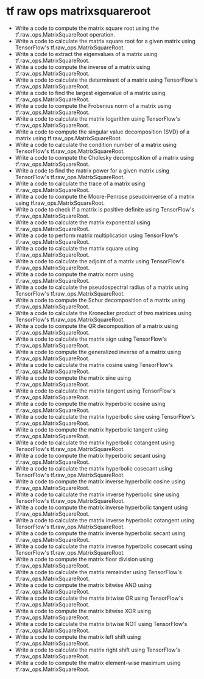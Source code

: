 # tf raw ops matrixsquareroot

- Write a code to compute the matrix square root using the tf.raw_ops.MatrixSquareRoot operation.
- Write a code to calculate the matrix square root for a given matrix using TensorFlow's tf.raw_ops.MatrixSquareRoot.
- Write a code to extract the eigenvalues of a matrix using tf.raw_ops.MatrixSquareRoot.
- Write a code to compute the inverse of a matrix using tf.raw_ops.MatrixSquareRoot.
- Write a code to calculate the determinant of a matrix using TensorFlow's tf.raw_ops.MatrixSquareRoot.
- Write a code to find the largest eigenvalue of a matrix using tf.raw_ops.MatrixSquareRoot.
- Write a code to compute the Frobenius norm of a matrix using tf.raw_ops.MatrixSquareRoot.
- Write a code to calculate the matrix logarithm using TensorFlow's tf.raw_ops.MatrixSquareRoot.
- Write a code to compute the singular value decomposition (SVD) of a matrix using tf.raw_ops.MatrixSquareRoot.
- Write a code to calculate the condition number of a matrix using TensorFlow's tf.raw_ops.MatrixSquareRoot.
- Write a code to compute the Cholesky decomposition of a matrix using tf.raw_ops.MatrixSquareRoot.
- Write a code to find the matrix power for a given matrix using TensorFlow's tf.raw_ops.MatrixSquareRoot.
- Write a code to calculate the trace of a matrix using tf.raw_ops.MatrixSquareRoot.
- Write a code to compute the Moore-Penrose pseudoinverse of a matrix using tf.raw_ops.MatrixSquareRoot.
- Write a code to check if a matrix is positive definite using TensorFlow's tf.raw_ops.MatrixSquareRoot.
- Write a code to calculate the matrix exponential using tf.raw_ops.MatrixSquareRoot.
- Write a code to perform matrix multiplication using TensorFlow's tf.raw_ops.MatrixSquareRoot.
- Write a code to calculate the matrix square using tf.raw_ops.MatrixSquareRoot.
- Write a code to calculate the adjoint of a matrix using TensorFlow's tf.raw_ops.MatrixSquareRoot.
- Write a code to compute the matrix norm using tf.raw_ops.MatrixSquareRoot.
- Write a code to calculate the pseudospectral radius of a matrix using TensorFlow's tf.raw_ops.MatrixSquareRoot.
- Write a code to compute the Schur decomposition of a matrix using tf.raw_ops.MatrixSquareRoot.
- Write a code to calculate the Kronecker product of two matrices using TensorFlow's tf.raw_ops.MatrixSquareRoot.
- Write a code to compute the QR decomposition of a matrix using tf.raw_ops.MatrixSquareRoot.
- Write a code to calculate the matrix sign using TensorFlow's tf.raw_ops.MatrixSquareRoot.
- Write a code to compute the generalized inverse of a matrix using tf.raw_ops.MatrixSquareRoot.
- Write a code to calculate the matrix cosine using TensorFlow's tf.raw_ops.MatrixSquareRoot.
- Write a code to compute the matrix sine using tf.raw_ops.MatrixSquareRoot.
- Write a code to calculate the matrix tangent using TensorFlow's tf.raw_ops.MatrixSquareRoot.
- Write a code to compute the matrix hyperbolic cosine using tf.raw_ops.MatrixSquareRoot.
- Write a code to calculate the matrix hyperbolic sine using TensorFlow's tf.raw_ops.MatrixSquareRoot.
- Write a code to compute the matrix hyperbolic tangent using tf.raw_ops.MatrixSquareRoot.
- Write a code to calculate the matrix hyperbolic cotangent using TensorFlow's tf.raw_ops.MatrixSquareRoot.
- Write a code to compute the matrix hyperbolic secant using tf.raw_ops.MatrixSquareRoot.
- Write a code to calculate the matrix hyperbolic cosecant using TensorFlow's tf.raw_ops.MatrixSquareRoot.
- Write a code to compute the matrix inverse hyperbolic cosine using tf.raw_ops.MatrixSquareRoot.
- Write a code to calculate the matrix inverse hyperbolic sine using TensorFlow's tf.raw_ops.MatrixSquareRoot.
- Write a code to compute the matrix inverse hyperbolic tangent using tf.raw_ops.MatrixSquareRoot.
- Write a code to calculate the matrix inverse hyperbolic cotangent using TensorFlow's tf.raw_ops.MatrixSquareRoot.
- Write a code to compute the matrix inverse hyperbolic secant using tf.raw_ops.MatrixSquareRoot.
- Write a code to calculate the matrix inverse hyperbolic cosecant using TensorFlow's tf.raw_ops.MatrixSquareRoot.
- Write a code to compute the matrix floor division using tf.raw_ops.MatrixSquareRoot.
- Write a code to calculate the matrix remainder using TensorFlow's tf.raw_ops.MatrixSquareRoot.
- Write a code to compute the matrix bitwise AND using tf.raw_ops.MatrixSquareRoot.
- Write a code to calculate the matrix bitwise OR using TensorFlow's tf.raw_ops.MatrixSquareRoot.
- Write a code to compute the matrix bitwise XOR using tf.raw_ops.MatrixSquareRoot.
- Write a code to calculate the matrix bitwise NOT using TensorFlow's tf.raw_ops.MatrixSquareRoot.
- Write a code to compute the matrix left shift using tf.raw_ops.MatrixSquareRoot.
- Write a code to calculate the matrix right shift using TensorFlow's tf.raw_ops.MatrixSquareRoot.
- Write a code to compute the matrix element-wise maximum using tf.raw_ops.MatrixSquareRoot.